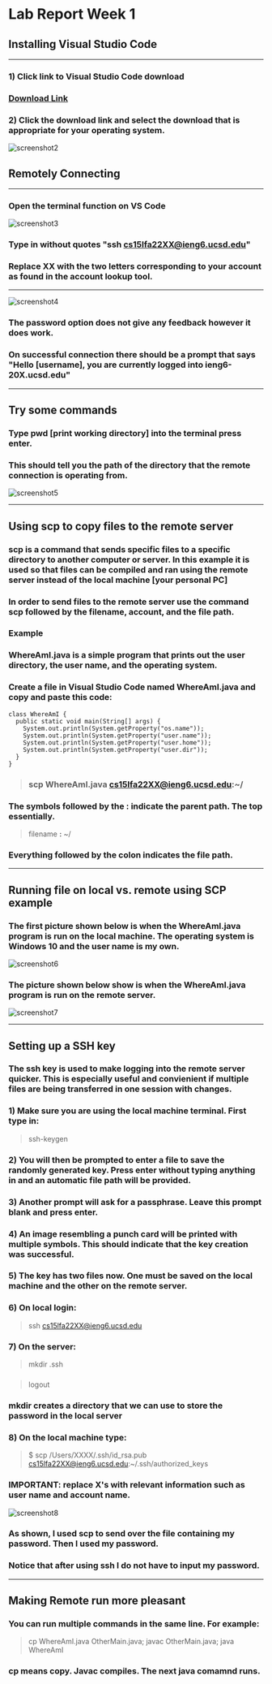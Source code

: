 # Lab Report Week 1 #
## **Installing Visual Studio Code**
---
### 1) Click link to Visual Studio Code download 

### [Download Link](https://code.visualstudio.com/download)

### 2) Click the download link and select the download that is appropriate for your operating system.
![screenshot2](Screenshots\codeinstall2.PNG)


## **Remotely Connecting** 
---
### Open the terminal function on VS Code 
![screenshot3](Screenshots\remoteconnect1.png)
### Type in without quotes "ssh cs15lfa22XX@ieng6.ucsd.edu"
### Replace XX with the two letters corresponding to your account as found in the account lookup tool. 
---
![screenshot4](Screenshots\remoteconnect2.PNG)
### The password option does not give any feedback however it does work. 

### On successful connection there should be a prompt that says "Hello [username], you are currently logged into ieng6-20X.ucsd.edu" 

--- 
## **Try some commands**
### Type pwd [print working directory] into the terminal press enter. 

### This should tell you the path of the directory that the remote connection is operating from.  
![screenshot5](Screenshots\trysomecommands.PNG)

--- 
## **Using scp to copy files to the remote server** 

### scp is a command that sends specific files to a specific directory to another computer or server. In this example it is used so that files can be compiled and ran using the remote server instead of the local machine [your personal PC]

### In order to send files to the remote server use the command scp followed by the filename, account, and the file path. 

### **Example** 

### WhereAmI.java is a simple program that prints out the user directory, the user name, and the operating system.

### Create a file in Visual Studio Code named WhereAmI.java and copy and paste this code: 
```
class WhereAmI {
  public static void main(String[] args) {
    System.out.println(System.getProperty("os.name"));
    System.out.println(System.getProperty("user.name"));
    System.out.println(System.getProperty("user.home"));
    System.out.println(System.getProperty("user.dir"));
  }
}
```

> ### scp WhereAmI.java cs15lfa22XX@ieng6.ucsd.edu:~/ 

### The symbols followed by the : indicate the parent path. The top essentially. 

> filename **:** ~/  

### Everything followed by the colon indicates the file path. 

--- 
## **Running file on local vs. remote using SCP example**

### The first picture shown below is when the WhereAmI.java program is run on the local machine. The operating system is Windows 10 and the user name is my own. 

![screenshot6](Screenshots\scp1.PNG)
### The picture shown below show is when the WhereAmI.java program is run on the remote server. 

![screenshot7](Screenshots\scp2.PNG)

--- 

## **Setting up a SSH key** 
### The ssh key is used to make logging into the remote server quicker. This is especially useful and convienient if multiple files are being transferred in one session with changes. 

### 1) Make sure you are using the local machine terminal. First type in: 
> ssh-keygen

### 2) You will then be prompted to enter a file to save the randomly generated key. Press enter without typing anything in and an automatic file path will be provided. 

### 3) Another prompt will ask for a passphrase. Leave this prompt blank and press enter. 

### 4) An image resembling a punch card will be printed with multiple symbols. This should indicate that the key creation was successful. 

### 5) The key has two files now. One must be saved on the local machine and the other on the remote server. 

### 6) On local login: 
>ssh cs15lfa22XX@ieng6.ucsd.edu
### 7) On the server: 
> mkdir .ssh
### 
> logout
### mkdir creates a directory that we can use to store the password in the local server

### 8) On the local machine type: 
> $ scp /Users/XXXX/.ssh/id_rsa.pub cs15lfa22XX@ieng6.ucsd.edu:~/.ssh/authorized_keys

### IMPORTANT: replace X's with relevant information such as user name and account name. 

![screenshot8](Screenshots\sshkey1.PNG) 

### As shown, I used scp to send over the file containing my password. Then I used my password. 

### Notice that after using ssh I do not have to input my password. 

---

## **Making Remote run more pleasant** 

### You can run multiple commands in the same line. For example:  

> cp WhereAmI.java OtherMain.java; javac OtherMain.java; java WhereAmI

### cp means copy. Javac compiles. The next java comamnd runs. 

